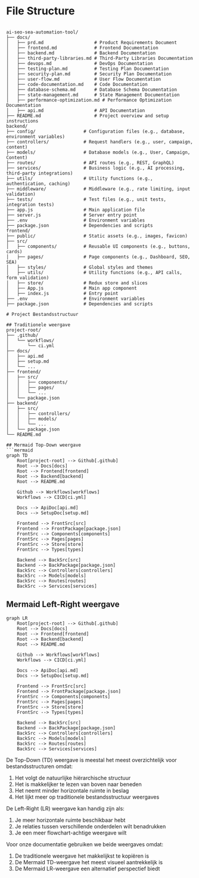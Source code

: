 # File Structure


``` mermaid

ai-seo-sea-automation-tool/
├── docs/
│   ├── prd.md                   # Product Requirements Document
│   ├── frontend.md              # Frontend Documentation
│   ├── backend.md               # Backend Documentation
│   ├── third-party-libraries.md # Third-Party Libraries Documentation
│   ├── devops.md                # DevOps Documentation
│   ├── testing-plan.md          # Testing Plan Documentation
│   ├── security-plan.md         # Security Plan Documentation
│   ├── user-flow.md             # User Flow Documentation
│   ├── code-documentation.md    # Code Documentation
│   ├── database-schema.md       # Database Schema Documentation
│   ├── state-management.md      # State Management Documentation
│   ├── performance-optimization.md # Performance Optimization Documentation
│   ├── api.md                   # API Documentation
├── README.md                    # Project overview and setup instructions
backend/
├── config/                  # Configuration files (e.g., database, environment variables)
├── controllers/             # Request handlers (e.g., user, campaign, content)
├── models/                  # Database models (e.g., User, Campaign, Content)
├── routes/                  # API routes (e.g., REST, GraphQL)
├── services/                # Business logic (e.g., AI processing, third-party integrations)
├── utils/                   # Utility functions (e.g., authentication, caching)
├── middleware/              # Middleware (e.g., rate limiting, input validation)
├── tests/                   # Test files (e.g., unit tests, integration tests)
├── app.js                   # Main application file
├── server.js                # Server entry point
├── .env                     # Environment variables
├── package.json             # Dependencies and scripts
frontend/
├── public/                  # Static assets (e.g., images, favicon)
├── src/
│   ├── components/          # Reusable UI components (e.g., buttons, cards)
│   ├── pages/               # Page components (e.g., Dashboard, SEO, SEA)
│   ├── styles/              # Global styles and themes
│   ├── utils/               # Utility functions (e.g., API calls, form validation)
│   ├── store/               # Redux store and slices
│   ├── App.js               # Main app component
│   ├── index.js             # Entry point
├── .env                     # Environment variables
├── package.json             # Dependencies and scripts

# Project Bestandsstructuur

## Traditionele weergave
project-root/
├── .github/
│   └── workflows/
│       └── ci.yml
├── docs/
│   ├── api.md
│   ├── setup.md
│   └── ...
├── frontend/
│   ├── src/
│   │   ├── components/
│   │   ├── pages/
│   │   └── ...
│   └── package.json
├── backend/
│   ├── src/
│   │   ├── controllers/
│   │   ├── models/
│   │   └── ...
│   └── package.json
└── README.md

## Mermaid Top-Down weergave
```mermaid
graph TD
    Root[project-root] --> Github[.github]
    Root --> Docs[docs]
    Root --> Frontend[frontend]
    Root --> Backend[backend]
    Root --> README.md
    
    Github --> Workflows[workflows]
    Workflows --> CICD[ci.yml]
    
    Docs --> ApiDoc[api.md]
    Docs --> SetupDoc[setup.md]
    
    Frontend --> FrontSrc[src]
    Frontend --> FrontPackage[package.json]
    FrontSrc --> Components[components]
    FrontSrc --> Pages[pages]
    FrontSrc --> Store[store]
    FrontSrc --> Types[types]
    
    Backend --> BackSrc[src]
    Backend --> BackPackage[package.json]
    BackSrc --> Controllers[controllers]
    BackSrc --> Models[models]
    BackSrc --> Routes[routes]
    BackSrc --> Services[services]
```

## Mermaid Left-Right weergave
```mermaid
graph LR
    Root[project-root] --> Github[.github]
    Root --> Docs[docs]
    Root --> Frontend[frontend]
    Root --> Backend[backend]
    Root --> README.md
    
    Github --> Workflows[workflows]
    Workflows --> CICD[ci.yml]
    
    Docs --> ApiDoc[api.md]
    Docs --> SetupDoc[setup.md]
    
    Frontend --> FrontSrc[src]
    Frontend --> FrontPackage[package.json]
    FrontSrc --> Components[components]
    FrontSrc --> Pages[pages]
    FrontSrc --> Store[store]
    FrontSrc --> Types[types]
    
    Backend --> BackSrc[src]
    Backend --> BackPackage[package.json]
    BackSrc --> Controllers[controllers]
    BackSrc --> Models[models]
    BackSrc --> Routes[routes]
    BackSrc --> Services[services]
```

De Top-Down (TD) weergave is meestal het meest overzichtelijk voor bestandsstructuren omdat:
1. Het volgt de natuurlijke hiërarchische structuur
2. Het is makkelijker te lezen van boven naar beneden
3. Het neemt minder horizontale ruimte in beslag
4. Het lijkt meer op traditionele bestandsstructuur weergaves

De Left-Right (LR) weergave kan handig zijn als:
1. Je meer horizontale ruimte beschikbaar hebt
2. Je relaties tussen verschillende onderdelen wilt benadrukken
3. Je een meer flowchart-achtige weergave wilt

Voor onze documentatie gebruiken we beide weergaves omdat:
1. De traditionele weergave het makkelijkst te kopiëren is
2. De Mermaid TD-weergave het meest visueel aantrekkelijk is
3. De Mermaid LR-weergave een alternatief perspectief biedt
